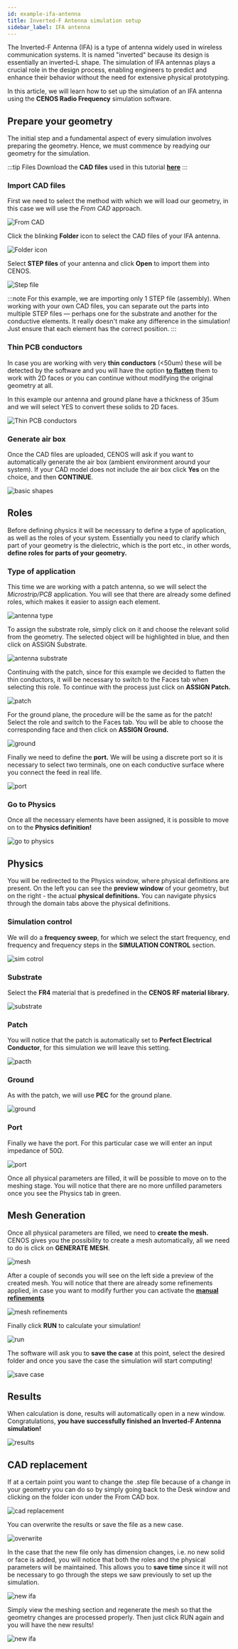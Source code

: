 ```yaml
---
id: example-ifa-antenna
title: Inverted-F Antenna simulation setup
sidebar_label: IFA antenna
---
```


The Inverted-F Antenna (IFA) is a type of antenna widely used in wireless communication systems. It is named "inverted" because its design is essentially an inverted-L shape. The simulation of IFA antennas plays a crucial role in the design process, enabling engineers to predict and enhance their behavior without the need for extensive physical prototyping. 

In this article, we will learn how to set up the simulation of an IFA antenna using the **CENOS Radio Frequency** simulation software.


## Prepare your geometry

The initial step and a fundamental aspect of every simulation involves preparing the geometry. Hence, we must commence by readying our geometry for the simulation. 

:::tip Files
Download the **CAD files** used in this tutorial [**here**](assets/example/IFA_model.zip)
:::

### Import CAD files

First we need to select the method with which we will load our geometry, in this case we will use the *From CAD* approach.

<p align="center">

![From CAD](assets/example/75.png)

</p>

Click the blinking **Folder** icon to select the CAD files of your IFA antenna.

<p align="center">

![Folder icon](assets/example/76.png)

</p>

Select **STEP files** of your antenna and click **Open** to import them into CENOS.

<p align="center">

![Step file](assets/example/77.png)

</p>

:::note
For this example, we are importing only 1 STEP file (assembly). When working with your own CAD files, you can separate out the parts into multiple STEP files — perhaps one for the substrate and another for the conductive elements. It really doesn't make any difference in the simulation! Just ensure that each element has the correct position.
:::


### Thin PCB conductors

In case you are working with very **thin conductors** (<50um) these will be detected by the software and you will have the option **[to flatten](/#thin-pcb-conductor-flattening)** them to work with 2D faces or you can continue without modifying the original geometry at all.

In this example our antenna and ground plane have a thickness of 35um and we will select YES to convert these solids to 2D faces.


<p align="center">

![Thin PCB conductors](assets/example/78.png)

</p>



### Generate air box

Once the CAD files are uploaded, CENOS will ask if you want to automatically generate the air box (ambient environment around your system). If your CAD model does not include the air box click **Yes** on the choice, and then **CONTINUE**.

<p align="center">

![basic shapes](assets/example/79.png)

</p>


## Roles

Before defining physics it will be necessary to define a type of application, as well as the roles of your system. Essentially you need to clarify which part of your geometry is the dielectric, which is the port etc., in other words, **define roles for parts of your geometry.**


### Type of application

This time we are working with a patch antenna, so we will select the *Microstrip/PCB* application. You will see that there are already some defined roles, which makes it easier to assign each element. 


<p align="center">

![antenna type](assets/example/80.png)

</p>

To assign the substrate role, simply click on it and choose the relevant solid from the geometry. The selected object will be highlighted in blue, and then click on ASSIGN Substrate.

<p align="center">

![antenna substrate](assets/example/96.png)

</p>

Continuing with the patch, since for this example we decided to flatten the thin conductors, it will be necessary to switch to the Faces tab when selecting this role. To continue with the process just click on **ASSIGN Patch.**

<p align="center">

![patch](assets/example/97.png)

</p>

For the ground plane, the procedure will be the same as for the patch! Select the role and switch to the Faces tab. You will be able to choose the corresponding face and then click on **ASSIGN Ground.**

<p align="center">

![ground](assets/example/98.png)

</p>

Finally we need to define the **port.** We will be using a discrete port so it is necessary to select two terminals, one on each conductive surface where you connect the feed in real life.

<p align="center">

![port](assets/example/99.png)

</p>

### Go to Physics

Once all the necessary elements have been assigned, it is possible to move on to the **Physics definition!**

<p align="center">

![go to physics](assets/example/81.png)

</p>


## Physics

You will be redirected to the Physics window, where physical definitions are present. On the left you can see the **preview window** of your geometry, but on the right - the actual **physical definitions.** You can navigate physics through the domain tabs above the physical definitions.


### Simulation control

We will do a **frequency sweep**, for which we select the start frequency, end frequency and frequency steps in the **SIMULATION CONTROL** section.

<p align="center">

![sim cotrol](assets/example/82.png)

</p>

### Substrate

Select the **FR4** material that is predefined in the **CENOS RF material library.**

<p align="center">

![substrate](assets/example/83.png)

</p>


### Patch

You will notice that the patch is automatically set to **Perfect Electrical Conductor**, for this simulation we will leave this setting.

<p align="center">

![pacth](assets/example/84.png)

</p>


### Ground
As with the patch, we will use **PEC** for the ground plane.

<p align="center">

![ground](assets/example/85.png)

</p>


### Port

Finally we have the port. For this particular case we will enter an input impedance of 50Ω.

<p align="center">

![port](assets/example/86.png)

</p>

Once all physical parameters are filled, it will be possible to move on to the meshing stage. You will notice that there are no more unfilled parameters once you see the Physics tab in green.


## Mesh Generation

Once all physical parameters are filled, we need to **create the mesh.** CENOS gives you the possibility to create a mesh automatically, all we need to do is click on **GENERATE MESH**.

<p align="center">

![mesh](assets/example/87.png)

</p>

After a couple of seconds you will see on the left side a preview of the created mesh. You will notice that there are already some refinements applied, in case you want to modify further you can activate the **[manual refinements](geometry-CENOS-meshing)**

<p align="center">

![mesh refinements](assets/example/88.png)

</p>

Finally click **RUN** to calculate your simulation!

<p align="center">

![run](assets/example/89.png)

</p>

The software will ask you to **save the case** at this point, select the desired folder and once you save the case the simulation will start computing!

<p align="center">

![save case](assets/example/90.png)

</p>


## Results

When calculation is done, results will automatically open in a new window. Congratulations, **you have successfully finished an Inverted-F Antenna simulation!**

<p align="center">

![results](assets/example/91.png)

</p>

## CAD replacement

If at a certain point you want to change the .step file because of a change in your geometry you can do so by simply going back to the Desk window and clicking on the folder icon under the From CAD box.

<p align="center">

![cad replacement](assets/example/92.png)

</p>

You can overwrite the results or save the file as a new case.

<p align="center">

![overwrite](assets/example/93.png)

</p>

In the case that the new file only has dimension changes, i.e. no new solid or face is added, you will notice that both the roles and the physical parameters will be maintained. This allows you to **save time** since it will not be necessary to go through the steps we saw previously to set up the simulation. 

<p align="center">

![new ifa](assets/example/94.png)

</p>

Simply view the meshing section and regenerate the mesh so that the geometry changes are processed properly. Then just click RUN again and you will have the new results!

<p align="center">

![new ifa](assets/example/95.png)

</p>


